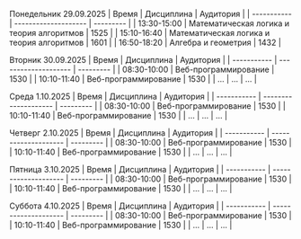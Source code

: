 Понедельник 29.09.2025
| Время       | Дисциплина           | Аудитория |
| ----------- | -------------------- | --------- |
| 13:30-15:00 | Математическая логика и теория алгоритмов  | 1525      |
| 15:10-16:40 | Математическая логика и теория алгоритмов  | 1601      |
| 16:50-18:20 | Алгебра и геометрия  | 1432      |

Вторник 30.09.2025 
| Время       | Дисциплина           | Аудитория |
| ----------- | -------------------- | --------- |
| 08:30-10:00 | Веб-программирование | 1530      |
| 10:10-11:40 | Веб-программирование | 1530      |
| ...         | ...                  | ...       |

Среда 1.10.2025
| Время       | Дисциплина           | Аудитория |
| ----------- | -------------------- | --------- |
| 08:30-10:00 | Веб-программирование | 1530      |
| 10:10-11:40 | Веб-программирование | 1530      |
| ...         | ...                  | ...       |

Четверг 2.10.2025 
| Время       | Дисциплина           | Аудитория |
| ----------- | -------------------- | --------- |
| 08:30-10:00 | Веб-программирование | 1530      |
| 10:10-11:40 | Веб-программирование | 1530      |
| ...         | ...                  | ...       |

Пятница 3.10.2025 
| Время       | Дисциплина           | Аудитория |
| ----------- | -------------------- | --------- |
| 08:30-10:00 | Веб-программирование | 1530      |
| 10:10-11:40 | Веб-программирование | 1530      |
| ...         | ...                  | ...       |

Суббота 4.10.2025
| Время       | Дисциплина           | Аудитория |
| ----------- | -------------------- | --------- |
| 08:30-10:00 | Веб-программирование | 1530      |
| 10:10-11:40 | Веб-программирование | 1530      |
| ...         | ...                  | ...       |